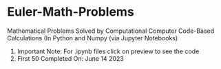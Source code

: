 # Euler-Math-Problems
Mathematical Problems Solved by Computational Computer Code-Based Calculations (In Python and Numpy (via Jupyter Notebooks)
<ol>
  <li> Important Note: For .ipynb files click on preview to see the code </li>
  <li> First 50 Completed On: June 14 2023 </li>
 </ol>
